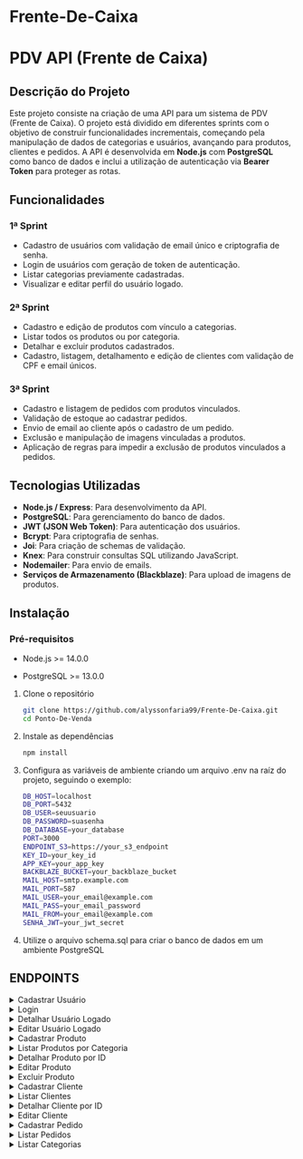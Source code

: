 # Frente-De-Caixa

# PDV API (Frente de Caixa)

## Descrição do Projeto
Este projeto consiste na criação de uma API para um sistema de PDV (Frente de Caixa). O projeto está dividido em diferentes sprints com o objetivo de construir funcionalidades incrementais, começando pela manipulação de dados de categorias e usuários, avançando para produtos, clientes e pedidos. A API é desenvolvida em **Node.js** com **PostgreSQL** como banco de dados e inclui a utilização de autenticação via **Bearer Token** para proteger as rotas.

## Funcionalidades

### 1ª Sprint
- Cadastro de usuários com validação de email único e criptografia de senha.
- Login de usuários com geração de token de autenticação.
- Listar categorias previamente cadastradas.
- Visualizar e editar perfil do usuário logado.

### 2ª Sprint
- Cadastro e edição de produtos com vínculo a categorias.
- Listar todos os produtos ou por categoria.
- Detalhar e excluir produtos cadastrados.
- Cadastro, listagem, detalhamento e edição de clientes com validação de CPF e email únicos.

### 3ª Sprint
- Cadastro e listagem de pedidos com produtos vinculados.
- Validação de estoque ao cadastrar pedidos.
- Envio de email ao cliente após o cadastro de um pedido.
- Exclusão e manipulação de imagens vinculadas a produtos.
- Aplicação de regras para impedir a exclusão de produtos vinculados a pedidos.

## Tecnologias Utilizadas
- **Node.js / Express**: Para desenvolvimento da API.
- **PostgreSQL**: Para gerenciamento do banco de dados.
- **JWT (JSON Web Token)**: Para autenticação dos usuários.
- **Bcrypt**: Para criptografia de senhas.
- **Joi**: Para criação de schemas de validação.
- **Knex**: Para construir consultas SQL utilizando JavaScript.
- **Nodemailer**: Para envio de emails.
- **Serviços de Armazenamento (Blackblaze)**: Para upload de imagens de produtos.

## Instalação
### Pré-requisitos
   - Node.js >= 14.0.0
   
   - PostgreSQL >= 13.0.0
   
1. Clone o repositório
   ```bash
   git clone https://github.com/alyssonfaria99/Frente-De-Caixa.git
   cd Ponto-De-Venda

2. Instale as dependências
   ```bash
   npm install

3. Configura as variáveis de ambiente criando um arquivo .env na raíz do projeto, seguindo o exemplo:
   ```bash
   DB_HOST=localhost
   DB_PORT=5432
   DB_USER=seuusuario
   DB_PASSWORD=suasenha
   DB_DATABASE=your_database
   PORT=3000
   ENDPOINT_S3=https://your_s3_endpoint
   KEY_ID=your_key_id
   APP_KEY=your_app_key
   BACKBLAZE_BUCKET=your_backblaze_bucket
   MAIL_HOST=smtp.example.com
   MAIL_PORT=587
   MAIL_USER=your_email@example.com
   MAIL_PASS=your_email_password
   MAIL_FROM=your_email@example.com
   SENHA_JWT=your_jwt_secret

4. Utilize o arquivo schema.sql para criar o banco de dados em um ambiente PostgreSQL

## ENDPOINTS
<details>
  <summary>Cadastrar Usuário</summary>
  
  - Descrição detalhada da primeira funcionalidade.
  - Passos para usar.
  
</details>
<details>
  <summary>Login</summary>
  
  - Descrição detalhada da primeira funcionalidade.
  - Passos para usar.
  
</details>
<details>
  <summary>Detalhar Usuário Logado</summary>
  
  - Descrição detalhada da primeira funcionalidade.
  - Passos para usar.
  
</details>
<details>
  <summary>Editar Usuário Logado</summary>
  
  - Descrição detalhada da primeira funcionalidade.
  - Passos para usar.
  
</details>
<details>
  <summary>Cadastrar Produto</summary>
  
  - Descrição detalhada da primeira funcionalidade.
  - Passos para usar.
  
</details>
<details>
  <summary>Listar Produtos por Categoria</summary>
  
  - Descrição detalhada da primeira funcionalidade.
  - Passos para usar.
  
</details>
<details>
  <summary>Detalhar Produto por ID</summary>
  
  - Descrição detalhada da primeira funcionalidade.
  - Passos para usar.
  
</details>
<details>
  <summary>Editar Produto</summary>
  
  - Descrição detalhada da primeira funcionalidade.
  - Passos para usar.
  
</details>
<details>
  <summary>Excluir Produto</summary>
  
  - Descrição detalhada da primeira funcionalidade.
  - Passos para usar.
  
</details>
<details>
  <summary>Cadastrar Cliente</summary>
  
  - Descrição detalhada da primeira funcionalidade.
  - Passos para usar.
  
</details>
<details>
  <summary>Listar Clientes</summary>
  
  - Descrição detalhada da primeira funcionalidade.
  - Passos para usar.
  
</details>
<details>
  <summary>Detalhar Cliente por ID</summary>
  
  - Descrição detalhada da primeira funcionalidade.
  - Passos para usar.
  
</details>
<details>
  <summary>Editar Cliente</summary>
  
  - Descrição detalhada da primeira funcionalidade.
  - Passos para usar.
  
</details>
<details>
  <summary>Cadastrar Pedido</summary>
  
  - Descrição detalhada da primeira funcionalidade.
  - Passos para usar.
  
</details>
<details>
  <summary>Listar Pedidos</summary>
  
  - Descrição detalhada da primeira funcionalidade.
  - Passos para usar.
  
</details>
<details>
  <summary>Listar Categorias</summary>
  
  - Descrição detalhada da primeira funcionalidade.
  - Passos para usar.
  
</details>

